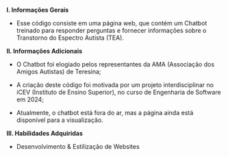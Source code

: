 **I. Informações Gerais**

- Esse código consiste em uma página web, que contém um Chatbot treinado para responder perguntas e fornecer informações sobre o Transtorno do Espectro Autista (TEA).


**II. Informações Adicionais**
 
- O Chatbot foi elogiado pelos representantes da AMA (Associação dos Amigos Autistas) de Teresina;

- A criação deste código foi motivada por um projeto interdisciplinar no iCEV (Instituto de Ensino Superior), no curso de Engenharia de Software em 2024;

- Atualmente, o chatbot está fora do ar, mas a página ainda está disponível para a visualização.

**III. Habilidades Adquiridas**

 - Desenvolvimento & Estilização de Websites 





